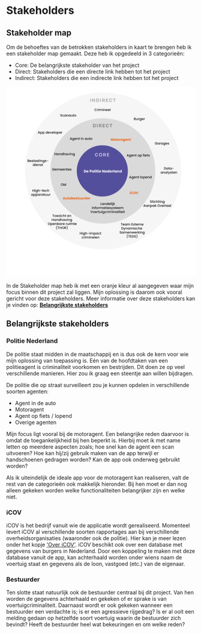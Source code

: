 # Stakeholders

## Stakeholder map

Om de behoeftes van de betrokken stakeholders in kaart te brengen heb ik een stakeholder map gemaakt. Deze heb ik opgedeeld in 3 categorieën:

* Core: De belangrijkste stakeholder van het project
* Direct: Stakeholders die een directe link hebben tot het project
* Indirect: Stakeholders die een indirecte link hebben tot het project

![](../.gitbook/assets/Stakeholdermap-01.png)

In de Stakeholder map heb ik met een oranje kleur al aangegeven waar mijn focus binnen dit project zal liggen. Mijn oplossing is daarom ook vooral gericht voor deze stakeholders. Meer informatie over deze stakeholders kan je vinden op: [**Belangrijkste stakeholders**](https://www.notion.so/Belangrijkste-stakeholders-38c4f14aea1d41cc84695d3e84785409)

## Belangrijkste stakeholders

### Politie Nederland

De politie staat midden in de maatschappij en is dus ook de kern voor wie mijn oplossing van toepassing is. Eén van de hoofdtaken van een politieagent is criminaliteit voorkomen en bestrijden. Dit doen ze op veel verschillende manieren. Hier zou ik graag een steentje aan willen bijdragen.

De politie die op straat surveilleert zou je kunnen opdelen in verschillende soorten agenten:

* Agent in de auto
* Motoragent
* Agent op fiets / lopend
* Overige agenten

Mijn focus ligt vooral bij de motoragent. Een belangrijke reden daarvoor is omdat de toegankelijkheid bij hen beperkt is. Hierbij moet ik met name letten op meerdere aspecten zoals; hoe snel kan de agent een scan uitvoeren? Hoe kan hij/zij gebruik maken van de app terwijl er handschoenen gedragen worden? Kan de app ook onderweg gebruikt worden?

Als ik uiteindelijk de ideale app voor de motoragent kan realiseren, valt de rest van de categorieën ook makkelijk hieronder. Bij hen moet er dan nog alleen gekeken worden welke functionaliteiten belangrijker zijn en welke niet.

### iCOV

iCOV is het bedrijf vanuit wie de applicatie wordt gerealiseerd. Momenteel levert iCOV al verschillende soorten rapportages aan bij verschillende overheidsorganisaties (waaronder ook de politie). Hier kan je meer lezen onder het kopje ['Over iCOV'](https://www.notion.so/Over-iCOV-f65659b27c564e5ab5b1dd3af656869d). iCOV beschikt ook over een database met gegevens van burgers in Nederland. Door een koppeling te maken met deze database vanuit de app, kan achterhaald worden onder wiens naam de voertuig staat en gegevens als de loon, vastgoed (etc.) van de eigenaar.

### Bestuurder

Ten slotte staat natuurlijk ook de bestuurder centraal bij dit project. Van hen worden de gegevens achterhaald en gekeken of er sprake is van voertuigcriminaliteit. Daarnaast wordt er ook gekeken wanneer een bestuurder een verdachte is; is er een agressieve rijgedrag? Is er al ooit een melding gedaan op hetzelfde soort voertuig waarin de bestuurder zich bevindt? Heeft de bestuurder heel wat bekeuringen en om welke reden?
